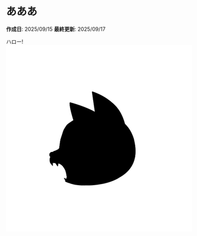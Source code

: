 # あああ

**作成日**: 2025/09/15
**最終更新**: 2025/09/17

ハロー!
![logo.png](https://raw.githubusercontent.com/kei2kei/learning-logs/main/wakannyai_posts/4/images/20250917140229_logo.png)
